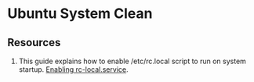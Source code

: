 # Ubuntu System Clean

## Resources

1. This guide explains how to enable /etc/rc.local script to run on system startup. [Enabling rc-local.service](https://www.google.com).
